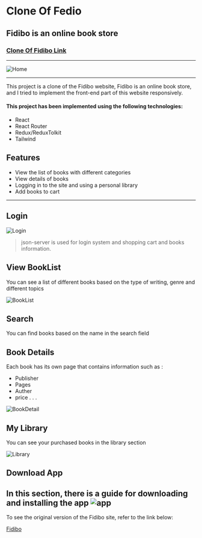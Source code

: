 # Clone Of Fedio
## Fidibo is an online book store
### [Clone Of Fidibo Link](https://http://fidibo.amirhashemi776.ir/)

---

![Home](https://s2.uupload.ir/files/home_sw0g.jpg)

---
 This project is a clone of the Fidibo website, Fidibo is an online book store, and I tried to implement the front-end part of this website responsively.


 #### This project has been implemented using the following technologies:
 
 - React
 - React Router
 - Redux/ReduxTolkit
 - Tailwind

## Features

 - View the list of books with different categories
 - View details of books
 - Logging in to the site and using a personal library
 - Add books to cart
 
---

 ## Login
 
 ![Login](https://s2.uupload.ir/files/login_xv7g.jpg)
 
>json-server is used for login system and shopping cart and books information.



## View BookList

  You can see a list of different books based on the type of writing, genre and different topics

![BookList](https://s2.uupload.ir/files/booklist1_ydr.jpg)




## Search



  You can find books based on the name in the search field







## Book Details


 Each book has its own page that contains information such as :
 - Publisher
 - Pages
 - Auther
 - price
  .
  .
  .

 ![BookDetail](https://s2.uupload.ir/files/bookdetail_mtph.jpg)

## My Library

You can see your purchased books in the library section

![Library](https://s2.uupload.ir/files/library_ozxu.jpg)


## Download App

In this section, there is a guide for downloading and installing the app
![app](https://s2.uupload.ir/files/app_xus3.jpg)
---


To see the original version of the Fidibo site, refer to the link below:

[Fidibo](https://fidibo.com/)







